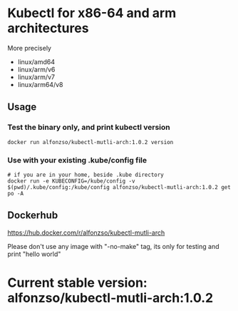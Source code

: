 # Kubectl for x86-64 and arm architectures
More precisely
* linux/amd64
* linux/arm/v6
* linux/arm/v7
* linux/arm64/v8

## Usage
### Test the binary only, and print kubectl version
```
docker run alfonzso/kubectl-mutli-arch:1.0.2 version
```

### Use with your existing .kube/config file
```
# if you are in your home, beside .kube directory
docker run -e KUBECONFIG=/kube/config -v $(pwd)/.kube/config:/kube/config alfonzso/kubectl-mutli-arch:1.0.2 get po -A
```

## Dockerhub
https://hub.docker.com/r/alfonzso/kubectl-mutli-arch

Please don't use any image with "-no-make" tag, its only for testing and print "hello world"

# Current stable version: alfonzso/kubectl-mutli-arch:1.0.2
